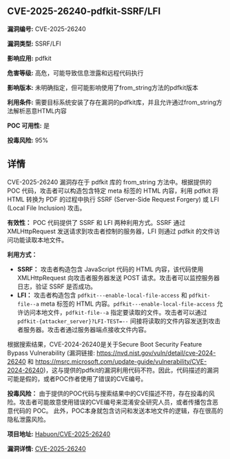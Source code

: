 ## CVE-2025-26240-pdfkit-SSRF/LFI

**漏洞编号:** CVE-2025-26240

**漏洞类型:** SSRF/LFI

**影响应用:** pdfkit

**危害等级:** 高危，可能导致信息泄露和远程代码执行

**影响版本:** 未明确指定，但可能影响使用了from_string方法的pdfkit版本

**利用条件:** 需要目标系统安装了存在漏洞的pdfkit库，并且允许通过from_string方法解析恶意HTML内容

**POC 可用性:** 是

**投毒风险:** 95%

## 详情

CVE-2025-26240 漏洞存在于 pdfkit 库的 from_string 方法中。根据提供的 POC 代码，攻击者可以构造包含特定 meta 标签的 HTML 内容，利用 pdfkit 将 HTML 转换为 PDF 的过程中执行 SSRF (Server-Side Request Forgery) 或 LFI (Local File Inclusion) 攻击。

**有效性：**
POC 代码提供了 SSRF 和 LFI 两种利用方式。SSRF 通过 XMLHttpRequest 发送请求到攻击者控制的服务器，LFI 则通过 pdfkit 的文件访问功能读取本地文件。

**利用方式：**
*   **SSRF：** 攻击者构造包含 JavaScript 代码的 HTML 内容，该代码使用 XMLHttpRequest 向攻击者服务器发送 POST 请求。攻击者可以监控服务器日志，验证 SSRF 是否成功。
*   **LFI：** 攻击者构造包含 `pdfkit---enable-local-file-access` 和 `pdfkit-file--a` meta 标签的 HTML 内容。`pdfkit---enable-local-file-access` 允许访问本地文件，`pdfkit-file--a` 指定要读取的文件。攻击者可以通过 `pdfkit-{attacker_server}?LFI-TEST=--` 间接将读取的文件内容发送到攻击者服务器。攻击者通过服务器端点接收文件内容。

根据搜索结果，CVE-2024-26240是关于Secure Boot Security Feature Bypass Vulnerability (漏洞链接: https://nvd.nist.gov/vuln/detail/cve-2024-26240 和 https://msrc.microsoft.com/update-guide/vulnerability/CVE-2024-26240)，这与提供的pdfkit的漏洞利用代码不符。因此，代码描述的漏洞可能是假的，或者POC作者使用了错误的CVE编号。

**投毒风险：**
由于提供的POC代码与搜索结果中的CVE描述不符，存在投毒的风险。攻击者可能故意使用错误的CVE编号来混淆安全研究人员，或者传播包含恶意代码的 POC。 此外，POC本身就包含访问和发送本地文件的逻辑，存在很高的隐私泄露风险。


**项目地址:** [Habuon/CVE-2025-26240](https://github.com/Habuon/CVE-2025-26240)

**漏洞详情:** [CVE-2025-26240](https://nvd.nist.gov/vuln/detail/CVE-2025-26240)